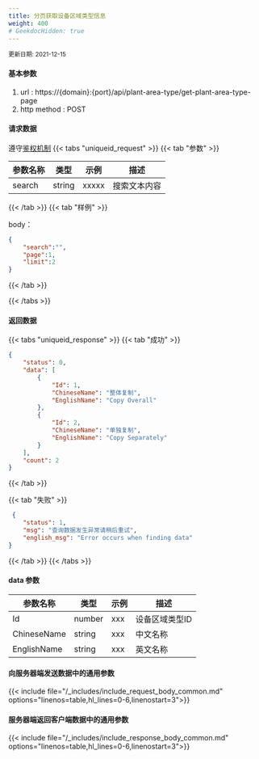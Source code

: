 ```yaml
---
title: 分页获取设备区域类型信息
weight: 400
# GeekdocHidden: true
---
```


<small>更新日期: 2021-12-15</small>

#### 基本参数
1. url : https://{domain}:{port}/api/plant-area-type/get-plant-area-type-page
2. http method : POST

#### 请求数据
遵守[鉴权机制](/auth/)
{{< tabs "uniqueid_request" >}}
{{< tab "参数" >}} 

|  参数名称   |  类型 |  示例 |  描述 |
|  ----  | ----  | ----  | ----  |
|  search  | string  | xxxxx  | 搜索文本内容 |


{{< /tab >}}
{{< tab "样例" >}}


body： 

```json
{
    "search":"",
    "page":1,
    "limit":2
}
```
{{< /tab >}}

{{< /tabs >}}


#### 返回数据


{{< tabs "uniqueid_response" >}}
{{< tab "成功" >}} 
```json
{
    "status": 0,
    "data": [
        {
            "Id": 1,
            "ChineseName": "整体复制",
            "EnglishName": "Copy Overall"
        },
        {
            "Id": 2,
            "ChineseName": "单独复制",
            "EnglishName": "Copy Separately"
        }
    ],
    "count": 2
}
```   
{{< /tab >}}

{{< tab "失败" >}}
```json
 {
    "status": 1,
    "msg": "查询数据发生异常请稍后重试",
    "english_msg": "Error occurs when finding data"
}
```
{{< /tab >}}
{{< /tabs >}}
#### data 参数

|  参数名称   |  类型 |  示例 |  描述 |
|  ----  | ----  | ----  | ----  |
|  Id  | number  | xxx  | 设备区域类型ID |
|  ChineseName  | string  | xxx  | 中文名称 |
|  EnglishName  | string  | xxx  | 英文名称 |

#### 向服务器端发送数据中的通用参数
{{< include file="/_includes/include_request_body_common.md"  options="linenos=table,hl_lines=0-6,linenostart=3">}}

#### 服务器端返回客户端数据中的通用参数

{{< include file="/_includes/include_response_body_common.md"  options="linenos=table,hl_lines=0-6,linenostart=3">}}
